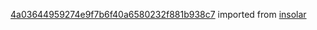 [4a03644959274e9f7b6f40a6580232f881b938c7](https://github.com/insolar/insolar/commit/4a03644959274e9f7b6f40a6580232f881b938c7) imported from [insolar](https://github.com/insolar/insolar)
